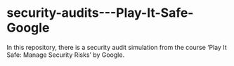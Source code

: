 # security-audits---Play-It-Safe-Google
In this repository, there is a security audit simulation from the course ‘Play It Safe: Manage Security Risks’ by Google.
